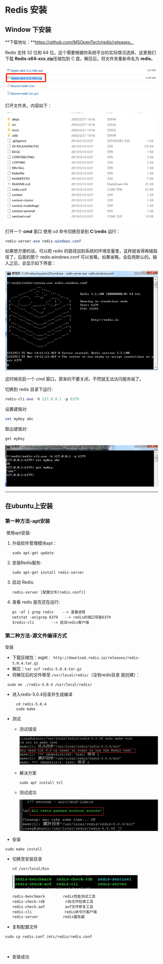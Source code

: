

# Redis 安装

## Window 下安装

**下载地址：**https://github.com/MSOpenTech/redis/releases。

Redis 支持 32 位和 64 位。这个需要根据你系统平台的实际情况选择，这里我们下载 **Redis-x64-xxx.zip**压缩包到 C 盘，解压后，将文件夹重新命名为 **redis**。

![image-20200227183317937](https://raw.githubusercontent.com/1471246901/myblog/master/img/image-20200227183317937.png)

打开文件夹，内容如下：

![fd](https://raw.githubusercontent.com/1471246901/myblog/master/img/image-20200316190936101.png)

打开一个 **cmd** 窗口 使用 cd 命令切换目录到 **C:\redis** 运行：

```powershell
redis-server.exe redis.windows.conf
```

如果想方便的话，可以把 redis 的路径加到系统的环境变量里，这样就省得再输路径了，后面的那个 redis.windows.conf 可以省略，如果省略，会启用默认的。输入之后，会显示如下界面：

![image-20200227183358856](https://raw.githubusercontent.com/1471246901/myblog/master/img/image-20200227183358856.png)

这时候另启一个 cmd 窗口，原来的不要关闭，不然就无法访问服务端了。

切换到 redis 目录下运行:

```powershell
redis-cli.exe -h 127.0.0.1 -p 6379
```

设置键值对:

```powershell
set myKey abc
```

取出键值对:

```powershell
get myKey
```

![AA](https://raw.githubusercontent.com/1471246901/myblog/master/img/image-20200227183450124.png)



----

## 在ubuntu上安装

### 第一种方法-apt安装

​	使用apt安装:

1. 升级软件管理模块apt：
   
   ``` shell 
   sudo apt-get update
   ```
   
2. 安装Redis服务:
   ```shell
   sudo apt-get install redis-server
   ```

3. 启动 Redis:

   ```shell
   redis-server [配置文件[redis.conf]]
   ```

4. 查看 redis 是否还在运行:

   ```shell
   ps -ef | grep redis    --> 查看进程
   netstat -an|grep 6379   --> redis的端口号是6379
   $redis-cli        --> 启动redis客户端
   ```

### 第二种方法-源文件编译方式

安装

- 下载压缩包：wget : ` http://download.redis.io/releases/redis-5.0.4.tar.gz`
- 解压：`tar xzf redis-5.0.4.tar.gz`
- 将解压后的文件移至  `/usr/local/redis/`（没有redis目录 就创建）：

``` shell 
 sudo mv ./redis-5.0.4 /usr/local/redis/
```
- 进入redis-5.0.4目录并生成编译

```shell
     cd redis-5.0.4
     sudo make
```

- 测试

  - 测试错误

    ![img](https://raw.githubusercontent.com/1471246901/myblog/master/img/1394443-20190804185845859-1930054888.png)

  - 解决方案

    ```shell 
    sudo apt install tcl 
    ```
    
  - 测试成功
  
    ![img](https://raw.githubusercontent.com/1471246901/myblog/master/img/1394443-20190804191337149-1261801629.png)

- 安装


```shell
sudo make install
```

  - 切换至安装目录 
    ``` shell 
    cd /usr/local/bin
    ```
    ![img](https://raw.githubusercontent.com/1471246901/myblog/master/img/1394443-20190804193124947-98967165.png)
    ``` tex
    redis-benchmark　　　　　redis性能测试工具
    redis-check-rdb　　　　　 rdb文件检索工具　　　　　　
    redis-check-aof　　　　　 aof文件修复工具
    redis-cli　　　　　　　　　redis命令行客户端
    redis-server  　　　　　 redis服务器
    ```

   - 复制配置文件

```shell
sudo cp redis.conf /etc/redis/redis.conf
```

　　　

   - 安装成功
